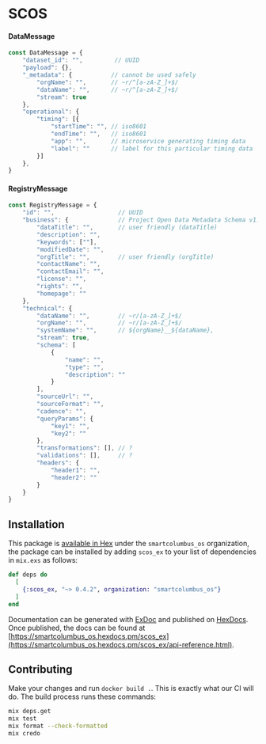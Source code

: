 # SCOS

#### DataMessage

```javascript
const DataMessage = {
    "dataset_id": "",         // UUID
    "payload": {},
    "_metadata": {           // cannot be used safely
        "orgName": "",       // ~r/^[a-zA-Z_]+$/
        "dataName": "",      // ~r/^[a-zA-Z_]+$/
        "stream": true
    },
    "operational": {
        "timing": [{
            "startTime": "", // iso8601
            "endTime": "",   // iso8601
            "app": "",       // microservice generating timing data
            "label": ""      // label for this particular timing data
        }]
    },
}
```

#### RegistryMessage

```javascript
const RegistryMessage = {
    "id": "",                  // UUID
    "business": {              // Project Open Data Metadata Schema v1.1
        "dataTitle": "",       // user friendly (dataTitle)
        "description": "",
        "keywords": [""],
        "modifiedDate": "",
        "orgTitle": "",        // user friendly (orgTitle)
        "contactName": "",
        "contactEmail": "",
        "license": "",
        "rights": "",
        "homepage": ""
    },
    "technical": {
        "dataName": "",        // ~r/[a-zA-Z_]+$/
        "orgName": "",         // ~r/[a-zA-Z_]+$/
        "systemName": "",      // ${orgName}__${dataName},
        "stream": true,
        "schema": [
            {
                "name": "",
                "type": "",
                "description": ""
            }
        ],
        "sourceUrl": "",
        "sourceFormat": "",
        "cadence": "",
        "queryParams": {
            "key1": "",
            "key2": ""
        },
        "transformations": [], // ?
        "validations": [],     // ?
        "headers": {
            "header1": "",
            "header2": ""
        }
    }
}
```


## Installation

This package is [available in Hex](https://hex.pm/docs/publish) under the `smartcolumbus_os` organization, the package can be installed
by adding `scos_ex` to your list of dependencies in `mix.exs` as follows:

```elixir
def deps do
  [
    {:scos_ex, "~> 0.4.2", organization: "smartcolumbus_os"}
  ]
end
```

Documentation can be generated with [ExDoc](https://github.com/elixir-lang/ex_doc)
and published on [HexDocs](https://hexdocs.pm). Once published, the docs can
be found at [https://smartcolumbus_os.hexdocs.pm/scos_ex](https://smartcolumbus_os.hexdocs.pm/scos_ex/api-reference.html).

## Contributing

Make your changes and run `docker build .`. This is exactly what our CI will do. The build process runs these commands:

```bash
mix deps.get
mix test
mix format --check-formatted
mix credo
```
